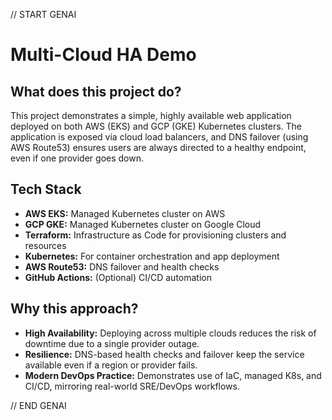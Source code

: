 
// START GENAI
# Multi-Cloud HA Demo

## What does this project do?

This project demonstrates a simple, highly available web application deployed on both AWS (EKS) and GCP (GKE) Kubernetes clusters. The application is exposed via cloud load balancers, and DNS failover (using AWS Route53) ensures users are always directed to a healthy endpoint, even if one provider goes down.

## Tech Stack

- **AWS EKS:** Managed Kubernetes cluster on AWS
- **GCP GKE:** Managed Kubernetes cluster on Google Cloud
- **Terraform:** Infrastructure as Code for provisioning clusters and resources
- **Kubernetes:** For container orchestration and app deployment
- **AWS Route53:** DNS failover and health checks
- **GitHub Actions:** (Optional) CI/CD automation

## Why this approach?

- **High Availability:** Deploying across multiple clouds reduces the risk of downtime due to a single provider outage.
- **Resilience:** DNS-based health checks and failover keep the service available even if a region or provider fails.
- **Modern DevOps Practice:** Demonstrates use of IaC, managed K8s, and CI/CD, mirroring real-world SRE/DevOps workflows.

// END GENAI
